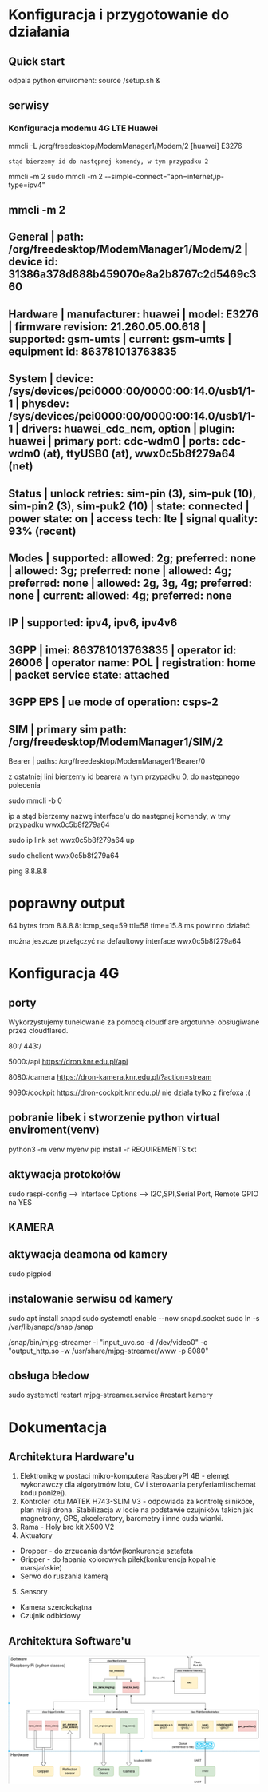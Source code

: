 # Konfiguracja i przygotowanie do działania

## Quick start
odpala python enviroment:
source /setup.sh &

## serwisy



### Konfiguracja modemu 4G LTE Huawei

mmcli -L
    /org/freedesktop/ModemManager1/Modem/2 [huawei] E3276

    stąd bierzemy id do następnej komendy, w tym przypadku 2

mmcli -m 2
sudo mmcli -m 2 --simple-connect="apn=internet,ip-type=ipv4"

mmcli -m 2
  --------------------------------
  General  |                 path: /org/freedesktop/ModemManager1/Modem/2
           |            device id: 31386a378d888b459070e8a2b8767c2d5469c360
  --------------------------------
  Hardware |         manufacturer: huawei
           |                model: E3276
           |    firmware revision: 21.260.05.00.618
           |            supported: gsm-umts
           |              current: gsm-umts
           |         equipment id: 863781013763835
  --------------------------------
  System   |               device: /sys/devices/pci0000:00/0000:00:14.0/usb1/1-1
           |              physdev: /sys/devices/pci0000:00/0000:00:14.0/usb1/1-1
           |              drivers: huawei_cdc_ncm, option
           |               plugin: huawei
           |         primary port: cdc-wdm0
           |                ports: cdc-wdm0 (at), ttyUSB0 (at), wwx0c5b8f279a64 (net)
  --------------------------------
  Status   |       unlock retries: sim-pin (3), sim-puk (10), sim-pin2 (3), sim-puk2 (10)
           |                state: connected
           |          power state: on
           |          access tech: lte
           |       signal quality: 93% (recent)
  --------------------------------
  Modes    |            supported: allowed: 2g; preferred: none
           |                       allowed: 3g; preferred: none
           |                       allowed: 4g; preferred: none
           |                       allowed: 2g, 3g, 4g; preferred: none
           |              current: allowed: 4g; preferred: none
  --------------------------------
  IP       |            supported: ipv4, ipv6, ipv4v6
  --------------------------------
  3GPP     |                 imei: 863781013763835
           |          operator id: 26006
           |        operator name: POL
           |         registration: home
           | packet service state: attached
  --------------------------------
  3GPP EPS | ue mode of operation: csps-2
  --------------------------------
  SIM      |     primary sim path: /org/freedesktop/ModemManager1/SIM/2
  --------------------------------
  Bearer   |                paths: /org/freedesktop/ModemManager1/Bearer/0

  z ostatniej lini bierzemy id bearera w tym przypadku 0, do następnego polecenia

sudo mmcli -b 0

ip a
  stąd bierzemy nazwę interface'u do następnej komendy, w tmy przypadku wwx0c5b8f279a64

sudo ip link set wwx0c5b8f279a64 up

sudo dhclient wwx0c5b8f279a64

ping 8.8.8.8
# poprawny output
64 bytes from 8.8.8.8: icmp_seq=59 ttl=58 time=15.8 ms
powinno działać

można jeszcze przełączyć na defaultowy interface wwx0c5b8f279a64 

# Konfiguracja 4G

## porty

Wykorzystujemy tunelowanie za pomocą cloudflare argotunnel obsługiwane przez cloudflared.

80:/
443:/

5000:/api
https://dron.knr.edu.pl/api

8080:/camera
https://dron-kamera.knr.edu.pl/?action=stream

9090:/cockpit
https://dron-cockpit.knr.edu.pl/
nie działa tylko z firefoxa :(

## pobranie libek i stworzenie python virtual enviroment(venv)
python3 -m venv myenv
pip install -r REQUIREMENTS.txt
## aktywacja protokołów
sudo raspi-config --> Interface Options --> I2C,SPI,Serial Port, Remote GPIO na YES

## KAMERA
## aktywacja deamona od kamery
sudo pigpiod
## instalowanie serwisu od kamery
sudo apt install snapd
sudo systemctl enable --now snapd.socket
sudo ln -s /var/lib/snapd/snap /snap

/snap/bin/mjpg-streamer -i "input_uvc.so -d /dev/video0" -o "output_http.so -w /usr/share/mjpg-streamer/www -p 8080"
## obsługa błedow
sudo systemctl restart mjpg-streamer.service    #restart kamery
# Dokumentacja
## Architektura Hardware'u
1. Elektronikę w postaci mikro-komputera RaspberyPI 4B - elemęt wykonawczy dla algorytmów lotu, CV i sterowania peryferiami(schemat kodu poniżej).
2. Kontroler lotu MATEK H743-SLIM V3 - odpowiada za kontrolę silnikóœ, plan misji drona. Stabilizacja w locie na podstawie czujników takich jak magnetrony, GPS, akceleratory, barometry i inne cuda wianki.
3. Rama - Holy bro kit X500 V2
4. Aktuatory
  - Dropper - do zrzucania dartów(konkurencja sztafeta
  - Gripper - do łapania kolorowych piłek(konkurencja kopalnie marsjańskie)
  - Serwo do ruszania kamerą
5. Sensory
  - Kamera szerokokątna
  - Czujnik odbiciowy


## Architektura Software'u
![Architecture](https://github.com/FiedorPw/KNR-drone/blob/main/schemat%20architektury%20drona.png)
